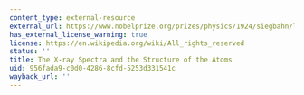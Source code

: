 ```yaml
---
content_type: external-resource
external_url: https://www.nobelprize.org/prizes/physics/1924/siegbahn/lecture/
has_external_license_warning: true
license: https://en.wikipedia.org/wiki/All_rights_reserved
status: ''
title: The X-ray Spectra and the Structure of the Atoms
uid: 956fada9-c0d0-4286-8cfd-5253d331541c
wayback_url: ''
---
```

